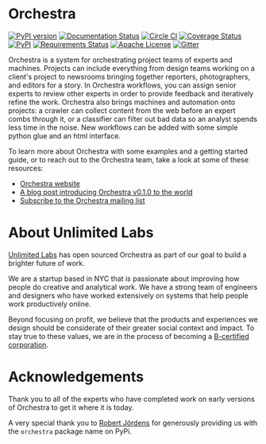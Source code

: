 # Orchestra

[![PyPI version](https://badge.fury.io/py/orchestra.svg)](https://badge.fury.io/py/orchestra)
[![Documentation Status](https://readthedocs.org/projects/orchestra/badge/?version=latest)](http://orchestra.readthedocs.org/en/stable/?badge=latest)
[![Circle CI](https://circleci.com/gh/unlimitedlabs/orchestra.svg?style=shield)](https://circleci.com/gh/unlimitedlabs/orchestra)
[![Coverage Status](https://coveralls.io/repos/github/unlimitedlabs/orchestra/badge.svg?branch=master)](https://coveralls.io/github/unlimitedlabs/orchestra?branch=master)
[![PyPI](https://img.shields.io/pypi/dm/orchestra.svg)](https://pypi.python.org/pypi/orchestra)
[![Requirements Status](https://requires.io/github/unlimitedlabs/orchestra/requirements.svg)](https://requires.io/github/unlimitedlabs/orchestra/requirements/)
[![Apache License](https://img.shields.io/pypi/l/orchestra.svg)](https://github.com/unlimitedlabs/orchestra/blob/master/LICENSE)
[![Gitter](https://img.shields.io/gitter/room/nwjs/nw.js.svg?maxAge=2592000)](https://gitter.im/unlimitedlabs/orchestra)

Orchestra is a system for orchestrating project teams of experts and machines.
Projects can include everything from design teams working on a client's project
to newsrooms bringing together reporters, photographers, and editors for a
story. In Orchestra workflows, you can assign senior experts to review other
experts in order to provide feedback and iteratively refine the work.
Orchestra also brings machines and automation onto projects: a crawler can
collect content from the web before an expert combs through it, or a classifier
can filter out bad data so an analyst spends less time in the noise.  New
workflows can be added with some simple python glue and an html interface.

To learn more about Orchestra with some examples and a getting
started guide, or to reach out to the Orchestra team, take
a look at some of these resources:

* [Orchestra website](http://orchestra.unlimitedlabs.com)
* [A blog post introducing Orchestra v0.1.0 to the world](http://blog.unlimitedlabs.com/post/130097884236/introducing-orchestra)
* [Subscribe to the Orchestra mailing list](https://groups.google.com/forum/#!forum/orchestra-devel)

# About Unlimited Labs
[Unlimited Labs](http://unlimitedlabs.com/) has open sourced Orchestra as part
of our goal to build a brighter future of work.

We are a startup based in NYC that is passionate about improving how people do
creative and analytical work. We have a strong team of engineers and designers
who have worked extensively on systems that help people work productively
online.

Beyond focusing on profit, we believe that the products and experiences we
design should be considerate of their greater social context and impact. To
stay true to these values, we are in the process of becoming a [B-certified
corporation](http://www.bcorporation.net/what-are-b-corps).

# Acknowledgements
Thank you to all of the experts who have completed work on
early versions of Orchestra to get it where it is today.

A very special thank you to [Robert Jördens](https://github.com/jordens) for
generously providing us with the `orchestra` package name on PyPi.
